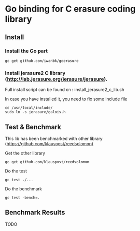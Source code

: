 # Go binding for C erasure coding library

## Install

### Install the Go part
```
go get github.com/iwanbk/goerasure
```

### Install jerasure2 C library (http://lab.jerasure.org/jerasure/jerasure).

Full install script can be found on : install_jerasure2_c_lib.sh  

In case you have installed it, you need to fix some include file
```
cd /usr/local/include/
sudo ln -s jerasure/galois.h
```


## Test & Benchmark

This lib has been benchmarked with other library (https://github.com/klauspost/reedsolomon).

Get the other library
```
go get github.com/klauspost/reedsolomon
```

Do the test

```
go test ./...
```

Do the benchmark

```
go test -bench=.
```


## Benchmark Results

TODO
